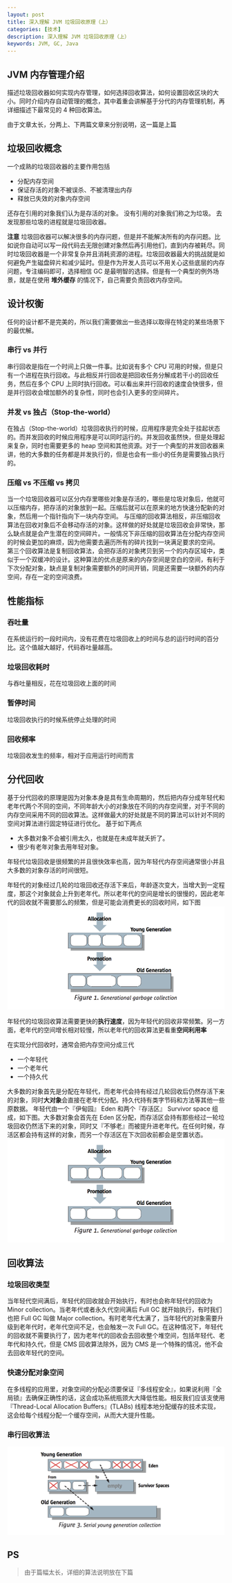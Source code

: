 ```yaml
---
layout: post
title: 深入理解 JVM 垃圾回收原理（上）
categories: [技术]
description: 深入理解 JVM 垃圾回收原理（上）
keywords: JVM, GC, Java
---
```


## JVM 内存管理介绍
描述垃圾回收器如何实现内存管理，如何选择回收算法，如何设置回收区块的大小。同时介绍内存自动管理的概念，其中着重会讲解基于分代的内存管理机制，再详细描述下最常见的 4 种回收算法。

由于文章太长，分两上、下两篇文章来分别说明，这一篇是上篇

## 垃圾回收概念
一个成熟的垃圾回收器的主要作用包括

* 分配内存空间
* 保证存活的对象不被误杀、不被清理出内存
* 释放已失效的对象内存空间

还存在引用的对象我们认为是存活的对象。
没有引用的对象我们称之为垃圾。
去发现那些垃圾的进程就是垃圾回收器。

**注意**
垃圾回收器可以解决很多的内存问题，但是并不能解决所有的内存问题。比如说你自动可以写一段代码去无限创建对象然后再引用他们，直到内存被耗尽。同时垃圾回收器是一个非常复杂并且消耗资源的进程。垃圾回收器最大的挑战就是如何避免产生磁盘碎片和减少延时。但是作为开发人员可以不用关心这些底层的内存问题，专注编码即可，选择相信 GC 是最明智的选择。但是有一个典型的例外场景，就是在使用 **堆外缓存** 的情况下，自己需要负责回收内存空间。

## 设计权衡
任何的设计都不是完美的，所以我们需要做出一些选择以取得在特定的某些场景下的最优解。

### 串行 vs 并行
串行回收是指在一个时间上只做一件事。比如说有多个 CPU 可用的时候，但是只有一个进程在执行回收。与此相反并行回收是把回收任务分解成若干小的回收任务，然后在多个 CPU 上同时执行回收。可以看出来并行回收的速度会快很多，但是并行回收会增加额外的复杂性，同时也会引入更多的空间碎片。

### 并发 vs 独占（Stop-the-world）
在独占（Stop-the-world）垃圾回收执行的时候，应用程序是完全处于挂起状态的。而并发回收的时候应用程序是可以同时运行的。并发回收虽然快，但是处理起来复杂，同时也需要更多的 heap 空间和其他资源。对于一个典型的并发回收器来讲，他的大多数的任务都是并发执行的，但是也会有一些小的任务是需要独占执行的。

### 压缩 vs 不压缩 vs 拷贝
当一个垃圾回收器可以区分内存里哪些对象是存活的，哪些是垃圾对象后，他就可以压缩内存，把存活的对象放到一起。压缩后就可以在原来的地方快速分配新的对象，然后用一个指针指向下一块内存空间。
与压缩的回收算法相反，非压缩回收算法在回收对象后不会移动存活的对象。这样做的好处就是垃圾回收会非常快，那么缺点就是会产生潜在的空间碎片。一般情况下非压缩的回收算法在分配内存空间的时候会更加的麻烦，因为他需要去遍历所有的碎片找到一块满足要求的空间。
第三个回收算法是复制回收算法，会把存活的对象拷贝到另一个的内存区域中，类似于一个双缓冲的设计。这种算法的优点是原来的内存空间是空白的空间，有利于下次分配对象，缺点是复制对象需要额外的时间开销，同是还需要一块额外的内存空间，存在一定的空间浪费。

## 性能指标
### 吞吐量
在系统运行的一段时间内，没有花费在垃圾回收上的时间与总的运行时间的百分比。这个值越大越好，代码吞吐量越高。

### 垃圾回收耗时
与吞吐量相反，花在垃圾回收上面的时间

### 暂停时间
垃圾回收执行的时候系统停止处理的时间

### 回收频率
垃圾回收发生的频率，相对于应用运行时间而言

## 分代回收
基于分代回收的原理是因为对象本身是具有生命周期的，然后把内存分成年轻代和老年代两个不同的空间，不同年龄大小的对象放在不同的内存空间里，对于不同的内存空间采用不同的回收算法。这样做最大的好处就是不同的算法可以针对不同的空间对算法进行固定特征进行优化。
基于如下两点

* 大多数对象不会被引用太久，也就是在未成年就夭折了。
* 很少有老年对象去用年轻对象。

年轻代垃圾回收是很频繁的并且很快效率也高，因为年轻代内存空间通常很小并且大多数的对象存活的时间很短。

年轻代的对象经过几轮的垃圾回收还存活下来后，年龄逐次变大，当增大到一定程度，那这个对象就会上升到老年代。所以老年代的空间是增长的很慢的，因此老年代的回收就不需要那么的频繁，但是可能会消费更长的回收时间，如下图
![gen_collect.png](/imgs/gen_collect.png)

年轻代的垃圾回收算法需要更快的**执行速度**，因为年轻代的回收非常频繁。另一方面，老年代的空间增长相对较慢，所以老年代的回收算法更看重**空间利用率**

在实现分代回收时，通常会把内存空间分成三代

* 一个年轻代
* 一个老年代
* 一个持久代

大多数的对象首先是分配在年轻代，而老年代会持有经过几轮回收后仍然存活下来的对象，同时**大对象**会直接在老年代分配。持久代持有类字节码和方法等其他一些原数据。
年轻代由一个『伊甸园』 Eden 和两个『存活区』 Survivor space 组成，如下图。大多数对象会首先在 Eden 区分配，而存活区会持有那些经过一轮垃圾回收仍然活下来的对象，同时又『不够老』而被提升进老年代。在任何时候，存活区都会持有这样的对象，而另一个存活区在下次回收前都会是空置状态。
![gen_collect.png](/imgs/gen_collect.png)

## 回收算法
### 垃圾回收类型
当年轻代空间满后，年轻代的回收就会开始执行，有时也会称年轻代的回收为 Minor collection。当老年代或者永久代空间满后 Full GC 就开始执行，有时我们也把 Full GC 叫做 Major collection。有时老年代太满了，当年轻代的对象需要升级到老年代时，老年代空间不足，也会触发一次 Full GC。在这种情况下，年轻代的回收就不需要执行了，因为老年代的回收会去回收整个堆空间，包括年轻代、老年代和持久代，但是 CMS 回收算法除外，因为 CMS 是一个特殊的情况，他不会去回收年轻代的空间。

### 快速分配对象空间
在多线程的应用里，对象空间的分配必须要保证『多线程安全』，如果说利用『全局锁』去确保正确性的话，这会成功系统瓶颈大大降低性能。相反我们应该支使用『Thread-Local Allocation Buffers』(TLABs) 线程本地分配缓存的技术实现，这会给每个线程分配一个缓存空间，从而大大提升性能。

### 串行回收算法
![serial_ygc.png](/imgs/serial_ygc.png)

## PS
> 由于篇幅太长，详细的算法说明放在下篇



